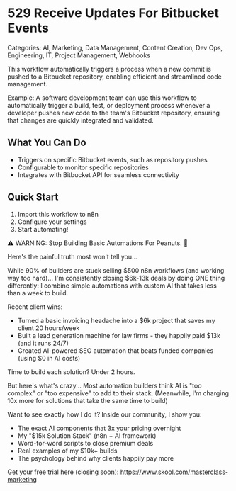 # 529 Receive Updates For Bitbucket Events

Categories: AI, Marketing, Data Management, Content Creation, Dev Ops, Engineering, IT, Project Management, Webhooks

This workflow automatically triggers a process when a new commit is pushed to a Bitbucket repository, enabling efficient and streamlined code management.

Example: A software development team can use this workflow to automatically trigger a build, test, or deployment process whenever a developer pushes new code to the team's Bitbucket repository, ensuring that changes are quickly integrated and validated.

## What You Can Do
- Triggers on specific Bitbucket events, such as repository pushes
- Configurable to monitor specific repositories
- Integrates with Bitbucket API for seamless connectivity

## Quick Start
1. Import this workflow to n8n
2. Configure your settings
3. Start automating!

⚠️ WARNING: Stop Building Basic Automations For Peanuts. 🚫

Here's the painful truth most won't tell you...

While 90% of builders are stuck selling $500 n8n workflows (and working way too hard)...
I'm consistently closing $6k-13k deals by doing ONE thing differently:
I combine simple automations with custom AI that takes less than a week to build.

Recent client wins:
* Turned a basic invoicing headache into a $6k project that saves my client 20 hours/week
* Built a lead generation machine for law firms - they happily paid $13k (and it runs 24/7)
* Created AI-powered SEO automation that beats funded companies (using $0 in AI costs)

Time to build each solution? Under 2 hours.

But here's what's crazy...
Most automation builders think AI is "too complex" or "too expensive" to add to their stack.
(Meanwhile, I'm charging 10x more for solutions that take the same time to build)

Want to see exactly how I do it?
Inside our community, I show you:
* The exact AI components that 3x your pricing overnight
* My "$15k Solution Stack" (n8n + AI framework)
* Word-for-word scripts to close premium deals
* Real examples of my $10k+ builds
* The psychology behind why clients happily pay more

Get your free trial here (closing soon): https://www.skool.com/masterclass-marketing
